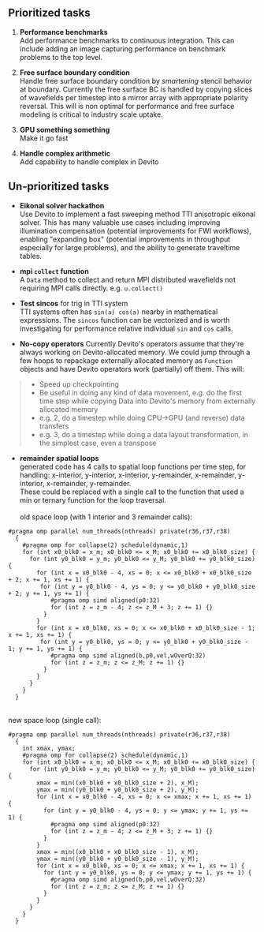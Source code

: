 ## Prioritized tasks 

1. **Performance benchmarks**
<br>Add performance benchmarks to continuous integration. This can include adding an image capturing performance on benchmark problems to the top level.

1. **Free surface boundary condition**
<br>Handle free surface boundary condition by *smartening* stencil behavior at boundary. Currently the free surface BC is handled by copying slices of wavefields per timestep into a mirror array with appropriate polarity reversal. This will is non optimal for performance and free surface modeling is critical to industry scale uptake. 

1. **GPU something something**
<br>Make it go fast

1. **Handle complex arithmetic**
<br>Add capability to handle complex in Devito

## Un-prioritized tasks

* **Eikonal solver hackathon**
<br>Use Devito to implement a fast sweeping method TTI anisotropic eikonal solver. This has many valuable use cases including improving illumination compensation (potential improvements for FWI workflows), enabling "expanding box" (potential improvements in throughput especially for large problems), and the ability to generate traveltime tables.

* **mpi ```collect``` function**
<br>A ```Data``` method to collect and return MPI distributed wavefields not requiring MPI calls directly. e.g. ```u.collect()``` 

* **Test sincos** for trig in TTI system
<br>TTI systems often has ```sin(a) cos(a)``` nearby in mathematical expressions. The ```sincos``` function can be vectorized and is worth investigating for performance relative individual ```sin``` and ```cos``` calls.

* **No-copy operators**
Currently Devito's operators assume that they're always working on Devito-allocated memory. We could jump through a few hoops to repackage externally allocated memory as `Function` objects and have Devito operators work (partially) off them. This will:
> - Speed up checkpointing
> - Be useful in doing any kind of data movement, e.g. do the first time step while copying Data into Devito's memory from externally allocated memory
> - e.g. 2, do a timestep while doing CPU->GPU (and reverse) data transfers
> - e.g. 3, do a timestep while doing a data layout transformation, in the simplest case, even a transpose

* **remainder spatial loops**
<br> generated code has 4 calls to spatial loop functions per time step, for handling:
x-interior, y-interior, x-interior, y-remainder, x-remainder, y-interior, x-remainder, y-remainder.
<br>These could be replaced with a single call to the function that used a min or ternary function for the loop traversal.
<br><br>old space loop (with 1 interior and 3 remainder calls):
```
#pragma omp parallel num_threads(nthreads) private(r36,r37,r38)
  {
    #pragma omp for collapse(2) schedule(dynamic,1)
    for (int x0_blk0 = x_m; x0_blk0 <= x_M; x0_blk0 += x0_blk0_size) {
      for (int y0_blk0 = y_m; y0_blk0 <= y_M; y0_blk0 += y0_blk0_size) {
        for (int x = x0_blk0 - 4, xs = 0; x <= x0_blk0 + x0_blk0_size + 2; x += 1, xs += 1) {
         for (int y = y0_blk0 - 4, ys = 0; y <= y0_blk0 + y0_blk0_size + 2; y += 1, ys += 1) {
            #pragma omp simd aligned(p0:32)
            for (int z = z_m - 4; z <= z_M + 3; z += 1) {}
          }
        }
        for (int x = x0_blk0, xs = 0; x <= x0_blk0 + x0_blk0_size - 1; x += 1, xs += 1) {
         for (int y = y0_blk0, ys = 0; y <= y0_blk0 + y0_blk0_size - 1; y += 1, ys += 1) {
            #pragma omp simd aligned(b,p0,vel,wOverQ:32)
            for (int z = z_m; z <= z_M; z += 1) {}
          }
        }
      }
    }
  }
```
<br>new space loop (single call):
```
#pragma omp parallel num_threads(nthreads) private(r36,r37,r38)
  {
    int xmax, ymax;
    #pragma omp for collapse(2) schedule(dynamic,1)
    for (int x0_blk0 = x_m; x0_blk0 <= x_M; x0_blk0 += x0_blk0_size) {
      for (int y0_blk0 = y_m; y0_blk0 <= y_M; y0_blk0 += y0_blk0_size) {
        xmax = min((x0_blk0 + x0_blk0_size + 2), x_M);
        ymax = min((y0_blk0 + y0_blk0_size + 2), y_M);
        for (int x = x0_blk0 - 4, xs = 0; x <= xmax; x += 1, xs += 1) {
          for (int y = y0_blk0 - 4, ys = 0; y <= ymax; y += 1, ys += 1) {
            #pragma omp simd aligned(p0:32)
            for (int z = z_m - 4; z <= z_M + 3; z += 1) {}
          }
        }
        xmax = min((x0_blk0 + x0_blk0_size - 1), x_M);
        ymax = min((y0_blk0 + y0_blk0_size - 1), y_M);
        for (int x = x0_blk0, xs = 0; x <= xmax; x += 1, xs += 1) {
          for (int y = y0_blk0, ys = 0; y <= ymax; y += 1, ys += 1) {
            #pragma omp simd aligned(b,p0,vel,wOverQ:32)
            for (int z = z_m; z <= z_M; z += 1) {}
          }
        }
      }
    }
  }
```